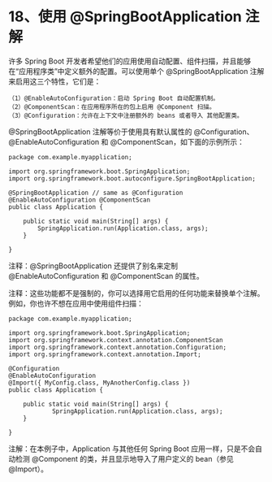 # 18、使用 @SpringBootApplication 注解

许多 Spring Boot 开发者希望他们的应用使用自动配置、组件扫描，并且能够在“应用程序类”中定义额外的配置。可以使用单个 @SpringBootApplication 注解来启用这三个特性，它们是：

    （1）@EnableAutoConfiguration：启动 Spring Boot 自动配置机制。
    （2）@ComponentScan：在应用程序所在的包上启用 @Component 扫描。
    （3）@Configuration：允许在上下文中注册额外的 beans 或者导入 其他配置类。

@SpringBootApplication 注解等价于使用具有默认属性的 @Configuration、@EnableAutoConfiguration 和 @ComponentScan，如下面的示例所示：

    package com.example.myapplication;
    
    import org.springframework.boot.SpringApplication;
    import org.springframework.boot.autoconfigure.SpringBootApplication;
    
    @SpringBootApplication // same as @Configuration @EnableAutoConfiguration @ComponentScan
    public class Application {
    
        public static void main(String[] args) {
            SpringApplication.run(Application.class, args);
        }
    
    } 

注释：@SpringBootApplication 还提供了别名来定制 @EnableAutoConfiguration 和 @ComponentScan 的属性。

注释：这些功能都不是强制的，你可以选择用它启用的任何功能来替换单个注解。例如，你也许不想在应用中使用组件扫描：

    package com.example.myapplication;
    
    import org.springframework.boot.SpringApplication;
    import org.springframework.context.annotation.ComponentScan
    import org.springframework.context.annotation.Configuration;
    import org.springframework.context.annotation.Import;
    
    @Configuration
    @EnableAutoConfiguration
    @Import({ MyConfig.class, MyAnotherConfig.class })
    public class Application {
    
        public static void main(String[] args) {
                SpringApplication.run(Application.class, args);
        }
    
    }

注解：在本例子中，Application 与其他任何 Spring Boot 应用一样，只是不会自动检测 @Component 的类，并且显示地导入了用户定义的 bean（参见 @Import）。










